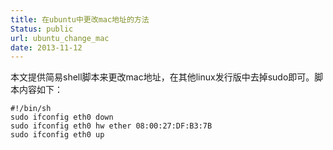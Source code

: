 ```yaml
---
title: 在ubuntu中更改mac地址的方法
Status: public
url: ubuntu_change_mac
date: 2013-11-12
---
```


本文提供简易shell脚本来更改mac地址，在其他linux发行版中去掉sudo即可。脚本内容如下：
```
#!/bin/sh
sudo ifconfig eth0 down
sudo ifconfig eth0 hw ether 08:00:27:DF:B3:7B
sudo ifconfig eth0 up
```
